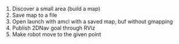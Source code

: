 1. Discover a small area (build a map)
2. Save map to a file
3. Open launch with amcl with a saved map, buf without gmapping
4. Publish 2DNav goal through RViz
5. Make robot move to the given point